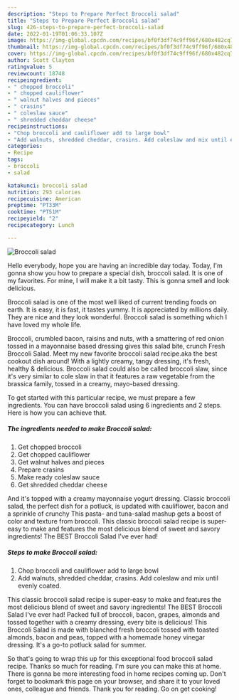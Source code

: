```yaml
---
description: "Steps to Prepare Perfect Broccoli salad"
title: "Steps to Prepare Perfect Broccoli salad"
slug: 426-steps-to-prepare-perfect-broccoli-salad
date: 2022-01-19T01:06:33.107Z
image: https://img-global.cpcdn.com/recipes/bf0f3df74c9ff96f/680x482cq70/broccoli-salad-recipe-main-photo.jpg
thumbnail: https://img-global.cpcdn.com/recipes/bf0f3df74c9ff96f/680x482cq70/broccoli-salad-recipe-main-photo.jpg
cover: https://img-global.cpcdn.com/recipes/bf0f3df74c9ff96f/680x482cq70/broccoli-salad-recipe-main-photo.jpg
author: Scott Clayton
ratingvalue: 5
reviewcount: 18748
recipeingredient:
- " chopped broccoli"
- " chopped cauliflower"
- " walnut halves and pieces"
- " crasins"
- " coleslaw sauce"
- " shredded cheddar cheese"
recipeinstructions:
- "Chop broccoli and cauliflower add to large bowl"
- "Add walnuts, shredded cheddar, crasins. Add coleslaw and mix until evenly coated."
categories:
- Recipe
tags:
- broccoli
- salad

katakunci: broccoli salad 
nutrition: 293 calories
recipecuisine: American
preptime: "PT33M"
cooktime: "PT51M"
recipeyield: "2"
recipecategory: Lunch

---
```



![Broccoli salad](https://img-global.cpcdn.com/recipes/bf0f3df74c9ff96f/680x482cq70/broccoli-salad-recipe-main-photo.jpg)

Hello everybody, hope you are having an incredible day today. Today, I'm gonna show you how to prepare a special dish, broccoli salad. It is one of my favorites. For mine, I will make it a bit tasty. This is gonna smell and look delicious.

Broccoli salad is one of the most well liked of current trending foods on earth. It is easy, it is fast, it tastes yummy. It is appreciated by millions daily. They are nice and they look wonderful. Broccoli salad is something which I have loved my whole life.

Broccoli, crumbled bacon, raisins and nuts, with a smattering of red onion tossed in a mayonnaise based dressing gives this salad bite, crunch Fresh Broccoli Salad. Meet my new favorite broccoli salad recipe.aka the best cookout dish around! With a lightly creamy, tangy dressing, it&#39;s fresh, healthy &amp; delicious. Broccoli salad could also be called broccoli slaw, since it&#39;s very similar to cole slaw in that it features a raw vegetable from the brassica family, tossed in a creamy, mayo-based dressing.


To get started with this particular recipe, we must prepare a few ingredients. You can have broccoli salad using 6 ingredients and 2 steps. Here is how you can achieve that.

<!--inarticleads1-->

##### The ingredients needed to make Broccoli salad:

1. Get  chopped broccoli
1. Get  chopped cauliflower
1. Get  walnut halves and pieces
1. Prepare  crasins
1. Make ready  coleslaw sauce
1. Get  shredded cheddar cheese


And it&#39;s topped with a creamy mayonnaise yogurt dressing. Classic broccoli salad, the perfect dish for a potluck, is updated with cauliflower, bacon and a sprinkle of crunchy This pasta- and tuna-salad mashup gets a boost of color and texture from broccoli. This classic broccoli salad recipe is super-easy to make and features the most delicious blend of sweet and savory ingredients! The BEST Broccoli Salad I&#39;ve ever had! 

<!--inarticleads2-->

##### Steps to make Broccoli salad:

1. Chop broccoli and cauliflower add to large bowl
1. Add walnuts, shredded cheddar, crasins. Add coleslaw and mix until evenly coated.


This classic broccoli salad recipe is super-easy to make and features the most delicious blend of sweet and savory ingredients! The BEST Broccoli Salad I&#39;ve ever had! Packed full of broccoli, bacon, grapes, almonds and tossed together with a creamy dressing, every bite is delicious! This Broccoli Salad is made with blanched fresh broccoli tossed with toasted almonds, bacon and peas, topped with a homemade honey vinegar dressing. It&#39;s a go-to potluck salad for summer. 

So that's going to wrap this up for this exceptional food broccoli salad recipe. Thanks so much for reading. I'm sure you can make this at home. There is gonna be more interesting food in home recipes coming up. Don't forget to bookmark this page on your browser, and share it to your loved ones, colleague and friends. Thank you for reading. Go on get cooking!
